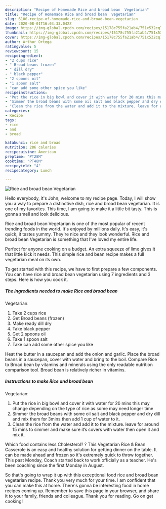 ```yaml
---
description: "Recipe of Homemade Rice and broad bean  Vegetarian"
title: "Recipe of Homemade Rice and broad bean  Vegetarian"
slug: 6100-recipe-of-homemade-rice-and-broad-bean-vegetarian
date: 2020-08-01T16:03:33.042Z
image: https://img-global.cpcdn.com/recipes/15178c755fa21ab4/751x532cq70/rice-and-broad-bean-vegetarian-recipe-main-photo.jpg
thumbnail: https://img-global.cpcdn.com/recipes/15178c755fa21ab4/751x532cq70/rice-and-broad-bean-vegetarian-recipe-main-photo.jpg
cover: https://img-global.cpcdn.com/recipes/15178c755fa21ab4/751x532cq70/rice-and-broad-bean-vegetarian-recipe-main-photo.jpg
author: Arthur Ortega
ratingvalue: 5
reviewcount: 15
recipeingredient:
- "2 cups rice"
- " Broad beans frozen"
- " dill dry"
- " black pepper"
- "2 spoons oil"
- "1 spoon salt"
- "can add some other spice you like"
recipeinstructions:
- "Put the rice in big bowl and cover it with water for 20 mins this may change depending on the type of rice as some may need longer time"
- "Simmer the broad beans with some oil salt and black pepper and dry dill and mix them for 3mins then add 1 cup of water to it."
- "Clean the rice from the water and add it to the mixture. leave for around 15 mins to simmer and make sure it’s covers with water then open it and mix it."
categories:
- Recipe
tags:
- rice
- and
- broad

katakunci: rice and broad 
nutrition: 286 calories
recipecuisine: American
preptime: "PT28M"
cooktime: "PT48M"
recipeyield: "4"
recipecategory: Lunch

---
```



![Rice and broad bean 
Vegetarian](https://img-global.cpcdn.com/recipes/15178c755fa21ab4/751x532cq70/rice-and-broad-bean-vegetarian-recipe-main-photo.jpg)

Hello everybody, it's John, welcome to my recipe page. Today, I will show you a way to prepare a distinctive dish, rice and broad bean 
vegetarian. It is one of my favorites. This time, I am going to make it a little bit tasty. This is gonna smell and look delicious.

Rice and broad bean 
Vegetarian is one of the most popular of recent trending foods in the world. It's enjoyed by millions daily. It's easy, it's quick, it tastes yummy. They're nice and they look wonderful. Rice and broad bean 
Vegetarian is something that I've loved my entire life.

Perfect for anyone cooking on a budget. An extra squeeze of lime gives it that little kick it needs. This simple rice and bean recipe makes a full vegetarian meal on its own.


To get started with this recipe, we have to first prepare a few components. You can have rice and broad bean 
vegetarian using 7 ingredients and 3 steps. Here is how you cook it.

<!--inarticleads1-->

##### The ingredients needed to make Rice and broad bean 
Vegetarian:

1. Take 2 cups rice
1. Get  Broad beans (frozen)
1. Make ready  dill dry
1. Take  black pepper
1. Get 2 spoons oil
1. Take 1 spoon salt
1. Take can add some other spice you like


Heat the butter in a saucepan and add the onion and garlic. Place the broad beans in a saucepan, cover with water and bring to the boil. Compare Rice to Broad bean by vitamins and minerals using the only readable nutrition comparison tool. Broad bean is relatively richer in vitamins. 

<!--inarticleads2-->

##### Instructions to make Rice and broad bean 
Vegetarian:

1. Put the rice in big bowl and cover it with water for 20 mins this may change depending on the type of rice as some may need longer time
1. Simmer the broad beans with some oil salt and black pepper and dry dill and mix them for 3mins then add 1 cup of water to it.
1. Clean the rice from the water and add it to the mixture. leave for around 15 mins to simmer and make sure it’s covers with water then open it and mix it.


Which food contains less Cholesterol? ? This Vegetarian Rice &amp; Bean Casserole is an easy and healthy solution for getting dinner on the table. It can be made ahead and frozen so it&#39;s extremely quick to throw together. This past Monday, Coach started back to work officially as a teacher. He&#39;s been coaching since the first Monday in August. 

So that's going to wrap it up with this exceptional food rice and broad bean 
vegetarian recipe. Thank you very much for your time. I am confident that you can make this at home. There's gonna be interesting food in home recipes coming up. Remember to save this page in your browser, and share it to your family, friends and colleague. Thank you for reading. Go on get cooking!
